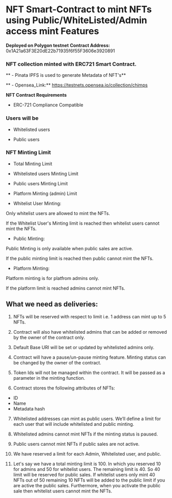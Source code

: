# NFT Smart-Contract to mint NFTs using Public/WhiteListed/Admin access mint Features

**Deployed on Polygon testnet**
**Contract Address:** 0x1A21a63F3E20dE22b71935f6f55F3606e3920891

 ### NFT collection minted with ERC721 Smart Contract.
 ** - Pinata IPFS is used to generate Metadata of NFT's**
 
 ** - Opensea_Link:** https://testnets.opensea.io/collection/chimps

**NFT Contract Requirements**

- ERC-721 Compliance Compatible

### Users will be

- Whitelisted users

- Public users

### NFT  Minting Limit

- Total Minting Limit

- Whitelisted users Minting Limit

- Public users Minting Limit

- Platform Minting (admin) Limit
            
- Whitelist User Minting:

Only whitelist users are allowed to mint the NFTs.

If the Whitelist User's Minting limit is reached then whitelist users cannot mint the NFTs.

- Public Minting:

Public Minting is only available when public sales are active.

If the public minting limit is reached then public cannot mint the NFTs.

- Platform Minting:

Platform minting is for platfrom admins only.

If the platform limit is reached admins cannot mint NFTs.

## What we need as deliveries:

1. NFTs will be reserved with respect to limit i.e. 1 address can mint up to 5 NFTs.

2. Contract will also have whitelisted admins that can be added or removed by the owner of the contract only.

3. Default Base URI will be set or updated by whitelisted admins only.

4. Contract will have a pause/un-pause minting feature. Minting status can be changed by the owner of the contract.

5. Token Ids will not be managed within the contract. It will be passed as a parameter in the minting function.

6. Contract stores the following attributes of NFTs:

- ID
- Name
- Metadata hash

7. Whitelisted addresses can mint as public users. We’ll define a limit for each user that will include whitelisted and public minting.

8. Whitelisted admins cannot mint NFTs if the minting status is paused.

9. Public users cannot mint NFTs if public sales are not active.

10. We have reserved a limit for each Admin, Whitelisted user, and public.

11. Let's say we have a total minting limit is 100. In which you reserved 10 for admins and 50 for whitelist users. The remaining limit is 40. So 40 limit will be reserved for public sales. If whitelist users only mint 40 NFTs out of 50 remaining 10 NFTs will be added to the public limit if you are active the public sales. Furthermore, when you activate the public sale then whitelist users cannot mint the NFTs.   
